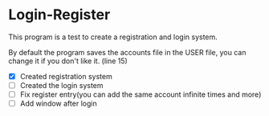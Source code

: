 # Login-Register
This program is a test to create a registration and login system.

By default the program saves the accounts file in the USER file, you can change it if you don't like it. (line 15)
- [x] Created registration system
- [ ] Created the login system
- [ ] Fix register entry(you can add the same account infinite times and more)
- [ ] Add window after login
